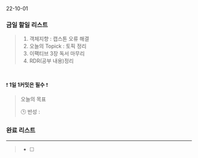 22-10-01
### 금일 할일 리스트


>  1. 객체지향 : 캡스톤 오류 해결
>  2. 오늘의 Topick : 토픽 정리
>  3. 이팩티브 3장 독서 마무리
>  4. RDR(공부 내용)정리


<br/>

❗ **1일 1커밋은 필수** ❗

> 오늘의 목표
>
> 🕒 반성 :
>

### 완료 리스트

---
> - [ ]